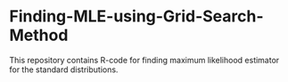 # Finding-MLE-using-Grid-Search-Method
This repository contains R-code for finding maximum likelihood estimator for the standard distributions.
